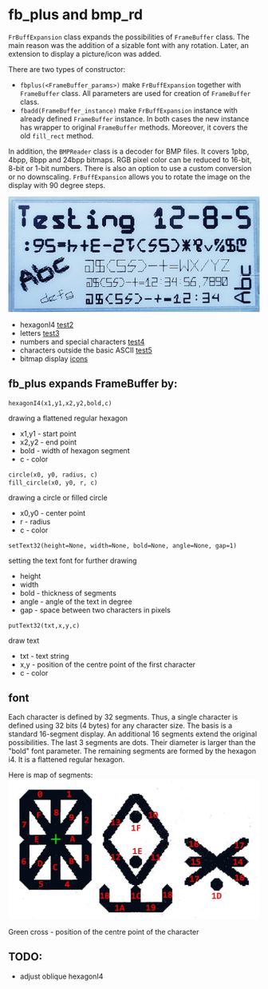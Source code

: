 # fb_plus and bmp_rd
`FrBuffExpansion` class expands the possibilities of `FrameBuffer` class.
The main reason was the addition of a sizable font with any rotation. Later, an extension to display a picture/icon was added.

There are two types of constructor:
- `fbplus(<FrameBuffer_params>)` make `FrBuffExpansion` together with `FrameBuffer` class. All parameters are used for creation of `FrameBuffer` class.
- `fbadd(FrameBuffer_instance)` make `FrBuffExpansion` instance with already defined `FrameBuffer` instance.
In both cases the new instance has wrapper to original `FrameBuffer` methods. Moreover, it covers the old `fill_rect` method.

In addition, the `BMPReader` class is a decoder for BMP files. It covers 1pbp, 4bpp, 8bpp and 24bpp bitmaps. RGB pixel color can be reduced to 16-bit, 8-bit or 1-bit numbers. There is also an option to use a custom conversion or no downscaling. `FrBuffExpansion` allows you to rotate the image on the display with 90 degree steps.

![demo](doc/demo1.jpg)
- hexagonI4 [test2](doc/test2.jpg)
- letters [test3](doc/test3.jpg)
- numbers and special characters [test4](doc/test4.jpg)
- characters outside the basic ASCII [test5](doc/test5.jpg)
- bitmap display [icons](doc/icons.jpg)

## fb_plus expands FrameBuffer by:

```
hexagonI4(x1,y1,x2,y2,bold,c)
```
drawing a flattened regular hexagon
- x1,y1 - start point
- x2,y2 - end point
- bold - width of hexagon segment
- c - color

```
circle(x0, y0, radius, c)
fill_circle(x0, y0, r, c)
```
drawing a circle or filled circle
- x0,y0 - center point
- r - radius
- c - color

```
setText32(height=None, width=None, bold=None, angle=None, gap=1)
```
setting the text font for further drawing
- height
- width
- bold - thickness of segments
- angle - angle of the text in degree
- gap - space between two characters in pixels

```
putText32(txt,x,y,c)
```
draw text
- txt - text string
- x,y - position of the centre point of the first character
- c - color

## font
Each character is defined by 32 segments. Thus, a single character is defined using 32 bits (4 bytes) for any character size. The basis is a standard 16-segment display. An additional 16 segments extend the original possibilities. The last 3 segments are dots. Their diameter is larger than the "bold" font parameter. The remaining segments are formed by the hexagon i4. It is a flattened regular hexagon.

Here is map of segments:
![segments map](doc/segments.jpg)

Green cross - position of the centre point of the character

## TODO:
- adjust oblique hexagonI4
